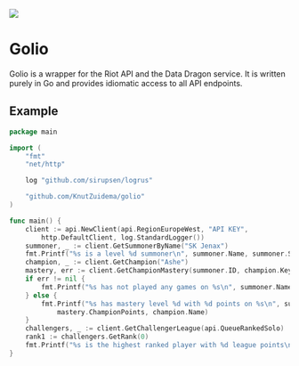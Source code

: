 <a href="https://godoc.org/sigs.k8s.io/kind"><img src="https://godoc.org/sigs.k8s.io/kind?status.svg"></a>
# Golio

Golio is a wrapper for the Riot API and the Data Dragon service.
It is written purely in Go and provides idiomatic access to all
API endpoints.

## Example

```go
package main

import (
	"fmt"
	"net/http"

	log "github.com/sirupsen/logrus"

	"github.com/KnutZuidema/golio"
)

func main() {
	client := api.NewClient(api.RegionEuropeWest, "API KEY",
		http.DefaultClient, log.StandardLogger())
	summoner, _ := client.GetSummonerByName("SK Jenax")
	fmt.Printf("%s is a level %d summoner\n", summoner.Name, summoner.SummonerLevel)
	champion, _ := client.GetChampion("Ashe")
	mastery, err := client.GetChampionMastery(summoner.ID, champion.Key)
	if err != nil {
		fmt.Printf("%s has not played any games on %s\n", summoner.Name, champion.Name)
	} else {
		fmt.Printf("%s has mastery level %d with %d points on %s\n", summoner.Name, mastery.ChampionLevel,
			mastery.ChampionPoints, champion.Name)
	}
	challengers, _ := client.GetChallengerLeague(api.QueueRankedSolo)
	rank1 := challengers.GetRank(0)
	fmt.Printf("%s is the highest ranked player with %d league points\n", rank1.SummonerName, rank1.LeaguePoints)
}
```

